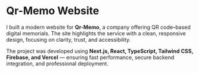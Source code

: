 # Qr-Memo Website

I built a modern website for **Qr-Memo**, a company offering QR code–based digital memorials. The site highlights the service with a clean, responsive design, focusing on clarity, trust, and accessibility.

The project was developed using **Next.js, React, TypeScript, Tailwind CSS, Firebase, and Vercel** — ensuring fast performance, secure backend integration, and professional deployment.
